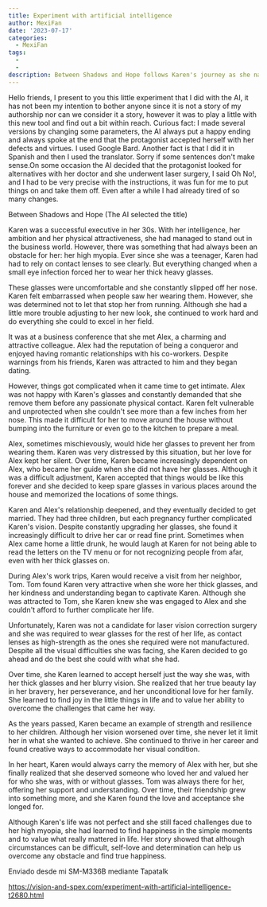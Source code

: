 ```yaml
---
title: Experiment with artificial intelligence
author: MexiFan
date: '2023-07-17'
categories:
  - MexiFan
tags:
  - 
  - 
description: Between Shadows and Hope follows Karen's journey as she navigates love, self-acceptance, and the obstacles of high myopia.
---
```

Hello friends, I present to you this little experiment that I did with the AI, it has not been my intention to bother anyone since it is not a story of my authorship nor can we consider it a story, however it was to play a little with this new tool and find out a bit within reach.  Curious fact: I made several versions by changing some parameters, the AI ​​always put a happy ending and always spoke at the end that the protagonist accepted herself with her defects and virtues. I used Google Bard. Another fact is that I did it in Spanish and then I used the translator.  Sorry if some sentences don't make sense.On some occasion the AI ​​decided that the protagonist looked for alternatives with her doctor and she underwent laser surgery, I said Oh No!, and I had to be very precise with the instructions, it was fun for me to put things on and take them off. Even after a while I had already tired of so many changes.

Between Shadows and Hope (The AI ​​selected the title)

Karen was a successful executive in her 30s.  With her intelligence, her ambition and her physical attractiveness, she had managed to stand out in the business world.  However, there was something that had always been an obstacle for her: her high myopia.  Ever since she was a teenager, Karen had had to rely on contact lenses to see clearly.  But everything changed when a small eye infection forced her to wear her thick heavy glasses.

 These glasses were uncomfortable and she constantly slipped off her nose.  Karen felt embarrassed when people saw her wearing them.  However, she was determined not to let that stop her from running.  Although she had a little more trouble adjusting to her new look, she continued to work hard and do everything she could to excel in her field.

 It was at a business conference that she met Alex, a charming and attractive colleague.  Alex had the reputation of being a conqueror and enjoyed having romantic relationships with his co-workers.  Despite warnings from his friends, Karen was attracted to him and they began dating.

 However, things got complicated when it came time to get intimate.  Alex was not happy with Karen's glasses and constantly demanded that she remove them before any passionate physical contact.  Karen felt vulnerable and unprotected when she couldn't see more than a few inches from her nose.  This made it difficult for her to move around the house without bumping into the furniture or even go to the kitchen to prepare a meal.

 Alex, sometimes mischievously, would hide her glasses to prevent her from wearing them.  Karen was very distressed by this situation, but her love for Alex kept her silent.  Over time, Karen became increasingly dependent on Alex, who became her guide when she did not have her glasses.  Although it was a difficult adjustment, Karen accepted that things would be like this forever and she decided to keep spare glasses in various places around the house and memorized the locations of some things.

 Karen and Alex's relationship deepened, and they eventually decided to get married.  They had three children, but each pregnancy further complicated Karen's vision.  Despite constantly upgrading her glasses, she found it increasingly difficult to drive her car or read fine print.  Sometimes when Alex came home a little drunk, he would laugh at Karen for not being able to read the letters on the TV menu or for not recognizing people from afar, even with her thick glasses on.

 During Alex's work trips, Karen would receive a visit from her neighbor, Tom.  Tom found Karen very attractive when she wore her thick glasses, and her kindness and understanding began to captivate Karen.  Although she was attracted to Tom, she Karen knew she was engaged to Alex and she couldn't afford to further complicate her life.

 Unfortunately, Karen was not a candidate for laser vision correction surgery and she was required to wear glasses for the rest of her life, as contact lenses as high-strength as the ones she required were not manufactured.  Despite all the visual difficulties she was facing, she Karen decided to go ahead and do the best she could with what she had.

 Over time, she Karen learned to accept herself just the way she was, with her thick glasses and her blurry vision.  She realized that her true beauty lay in her bravery, her perseverance, and her unconditional love for her family.  She learned to find joy in the little things in life and to value her ability to overcome the challenges that came her way.

 As the years passed, Karen became an example of strength and resilience to her children.  Although her vision worsened over time, she never let it limit her in what she wanted to achieve.  She continued to thrive in her career and found creative ways to accommodate her visual condition.

 In her heart, Karen would always carry the memory of Alex with her, but she finally realized that she deserved someone who loved her and valued her for who she was, with or without glasses.  Tom was always there for her, offering her support and understanding.  Over time, their friendship grew into something more, and she Karen found the love and acceptance she longed for.

 Although Karen's life was not perfect and she still faced challenges due to her high myopia, she had learned to find happiness in the simple moments and to value what really mattered in life.  Her story showed that although circumstances can be difficult, self-love and determination can help us overcome any obstacle and find true happiness.

Enviado desde mi SM-M336B mediante Tapatalk



https://vision-and-spex.com/experiment-with-artificial-intelligence-t2680.html